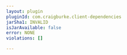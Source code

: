 ```yaml
---
layout: plugin
pluginId: com.craigburke.client-dependencies
jarSha1: INVALID
isJarAvailable: false
error: NONE
violations: []

---
```

